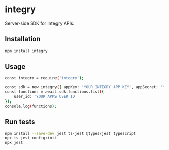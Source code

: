 # integry

Server-side SDK for Integry APIs.

## Installation

```bash
npm install integry
```

## Usage

```bash
const integry = require('integry');

const sdk = new integry({ appKey: 'YOUR_INTEGRY_APP_KEY', appSecret: 'YOUR_INTEGRY_APP_SECRET' });
const functions = await sdk.functions.list({
    user_id: 'YOUR APPS USER ID'
});
console.log(functions);
```

## Run tests

```bash
npm install --save-dev jest ts-jest @types/jest typescript
npx ts-jest config:init
npx jest
```
